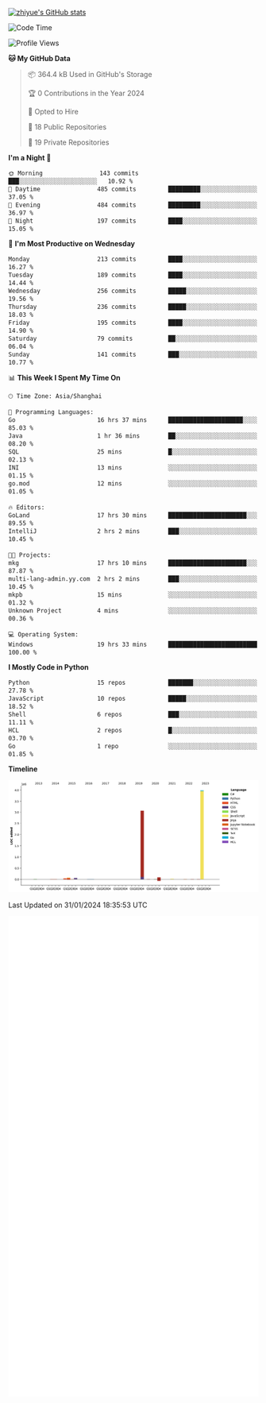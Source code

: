 
[![zhiyue's GitHub stats](https://github-readme-stats.vercel.app/api?username=zhiyue)](https://github.com/anuraghazra/github-readme-stats&&show_icons=true)

<!--START_SECTION:waka-->
![Code Time](http://img.shields.io/badge/Code%20Time-1%2C961%20hrs%2018%20mins-blue)

![Profile Views](http://img.shields.io/badge/Profile%20Views-1-blue)

**🐱 My GitHub Data** 

> 📦 364.4 kB Used in GitHub's Storage 
 > 
> 🏆 0 Contributions in the Year 2024
 > 
> 💼 Opted to Hire
 > 
> 📜 18 Public Repositories 
 > 
> 🔑 19 Private Repositories 
 > 
**I'm a Night 🦉** 

```text
🌞 Morning                143 commits         ███░░░░░░░░░░░░░░░░░░░░░░   10.92 % 
🌆 Daytime                485 commits         █████████░░░░░░░░░░░░░░░░   37.05 % 
🌃 Evening                484 commits         █████████░░░░░░░░░░░░░░░░   36.97 % 
🌙 Night                  197 commits         ████░░░░░░░░░░░░░░░░░░░░░   15.05 % 
```
📅 **I'm Most Productive on Wednesday** 

```text
Monday                   213 commits         ████░░░░░░░░░░░░░░░░░░░░░   16.27 % 
Tuesday                  189 commits         ████░░░░░░░░░░░░░░░░░░░░░   14.44 % 
Wednesday                256 commits         █████░░░░░░░░░░░░░░░░░░░░   19.56 % 
Thursday                 236 commits         █████░░░░░░░░░░░░░░░░░░░░   18.03 % 
Friday                   195 commits         ████░░░░░░░░░░░░░░░░░░░░░   14.90 % 
Saturday                 79 commits          ██░░░░░░░░░░░░░░░░░░░░░░░   06.04 % 
Sunday                   141 commits         ███░░░░░░░░░░░░░░░░░░░░░░   10.77 % 
```


📊 **This Week I Spent My Time On** 

```text
🕑︎ Time Zone: Asia/Shanghai

💬 Programming Languages: 
Go                       16 hrs 37 mins      █████████████████████░░░░   85.03 % 
Java                     1 hr 36 mins        ██░░░░░░░░░░░░░░░░░░░░░░░   08.20 % 
SQL                      25 mins             █░░░░░░░░░░░░░░░░░░░░░░░░   02.13 % 
INI                      13 mins             ░░░░░░░░░░░░░░░░░░░░░░░░░   01.15 % 
go.mod                   12 mins             ░░░░░░░░░░░░░░░░░░░░░░░░░   01.05 % 

🔥 Editors: 
GoLand                   17 hrs 30 mins      ██████████████████████░░░   89.55 % 
IntelliJ                 2 hrs 2 mins        ███░░░░░░░░░░░░░░░░░░░░░░   10.45 % 

🐱‍💻 Projects: 
mkg                      17 hrs 10 mins      ██████████████████████░░░   87.87 % 
multi-lang-admin.yy.com  2 hrs 2 mins        ███░░░░░░░░░░░░░░░░░░░░░░   10.45 % 
mkpb                     15 mins             ░░░░░░░░░░░░░░░░░░░░░░░░░   01.32 % 
Unknown Project          4 mins              ░░░░░░░░░░░░░░░░░░░░░░░░░   00.36 % 

💻 Operating System: 
Windows                  19 hrs 33 mins      █████████████████████████   100.00 % 
```

**I Mostly Code in Python** 

```text
Python                   15 repos            ███████░░░░░░░░░░░░░░░░░░   27.78 % 
JavaScript               10 repos            █████░░░░░░░░░░░░░░░░░░░░   18.52 % 
Shell                    6 repos             ███░░░░░░░░░░░░░░░░░░░░░░   11.11 % 
HCL                      2 repos             █░░░░░░░░░░░░░░░░░░░░░░░░   03.70 % 
Go                       1 repo              ░░░░░░░░░░░░░░░░░░░░░░░░░   01.85 % 
```



**Timeline**

![Lines of Code chart](https://raw.githubusercontent.com/zhiyue/zhiyue/main/assets/bar_graph.png)


 Last Updated on 31/01/2024 18:35:53 UTC
<!--END_SECTION:waka-->

<!-- [![Top Langs](https://github-readme-stats.vercel.app/api/top-langs/?username=zhiyue)](https://github.com/anuraghazra/github-readme-stats) -->

![](./github-metrics.svg)

